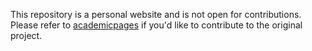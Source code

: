 This repository is a personal website and is not open for contributions. Please refer to [academicpages](https://github.com/academicpages/academicpages.github.io) if you'd like to contribute to the original project.

